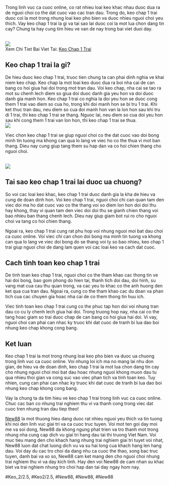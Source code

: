 <p>Trong linh vuc ca cuoc online, co rat nhieu loai keo khac nhau duoc dua ra de nguoi choi co the dat cuoc vao cac tran dau. Trong do, keo chap 1 trai duoc coi la mot trong nhung loai keo pho bien va duoc nhieu nguoi choi yeu thich. Vay keo chap 1 trai la gi va tai sao lai duoc coi la mot lua chon dang tin cay? Chung ta hay cung tim hieu ve van de nay trong bai viet duoi day.</p><br><img src="https://new88n.net/wp-content/uploads/2025/04/Cach-doc-keo-chap-1-trai-don-gian-nhat.png"></br>
Xem Chi Tiet Bai Viet Tai: <a href="https://new88n.net/keo-chap-1-trai/">Keo Chap 1 Trai</a><h2>Keo chap 1 trai la gi?</h2><p>De hieu duoc keo chap 1 trai, truoc tien chung ta can phai dinh nghia ve khai niem keo chap. Keo chap la mot loai keo duoc dua ra boi nha cai de can bang co hoi giua hai doi trong mot tran dau. Voi keo chap, nha cai se tao ra mot su chenh lech diem so giua doi duoc danh gia yeu hon va doi duoc danh gia manh hon. Keo chap 1 trai co nghia la doi yeu hon se duoc cong them 1 trai vao diem so cua ho, trong khi doi manh hon se bi tru 1 trai. Khi ket thuc tran dau, neu diem so cua doi manh hon van la lon hon sau khi tru di 1 trai, thi keo chap 1 trai se thang. Nguoc lai, neu diem so cua doi yeu hon sau khi cong them 1 trai van lon hon, thi keo chap 1 trai se thua.<br><img src="https://new88n.net/wp-content/uploads/2025/04/Keo-chap-1-trai-la-gi.png"></br><p>Viec chon keo chap 1 trai se giup nguoi choi co the dat cuoc vao doi bong minh tin tuong ma khong can qua lo lang ve viec ho co the thua vi mot ban thang. Dieu nay cung giup tang them su hap dan va co hoi chien thang cho nguoi choi.</p><br><img src="https://new88n.net/wp-content/uploads/2025/04/Cach-doc-keo-chap-1-trai-don-gian-nhat.png"></br><h2>Tai sao keo chap 1 trai lai duoc ua chuong?</h2><p>So voi cac loai keo khac, keo chap 1 trai duoc danh gia la kha de hieu va cung de doan dinh hon. Voi keo chap 1 trai, nguoi choi chi can quan tam den viec doi ma ho dat cuoc vao co the thang voi so diem lon hon doi doi thu hay khong, thay vi quan tam den viec doi doi thu se gianh chien thang voi bao nhieu ban thang chenh lech. Dieu nay giup giam bot rui ro cho nguoi choi va tang co hoi chien thang.<p>Ngoai ra, keo chap 1 trai cung rat phu hop voi nhung nguoi moi bat dau choi ca cuoc online. Voi viec chi can chon doi bong ma minh tin tuong va khong can qua lo lang ve viec doi bong do se thang voi ty so bao nhieu, keo chap 1 trai giup nguoi choi de dang lam quen voi cac loai keo va cach dat cuoc.</p><h2>Cach tinh toan keo chap 1 trai</h2><p>De tinh toan keo chap 1 trai, nguoi choi co the tham khao cac thong tin ve hai doi bong, bao gom phong do hien tai, thanh tich doi dau, doi hinh, su vang mat cua cau thu quan trong, va cac yeu to khac co the anh huong den ket qua cua tran dau. Ngoai ra, cung co the tham khao cac du doan va phan tich cua cac chuyen gia hoac nha cai de co them thong tin huu ich.<p>Viec tinh toan keo chap 1 trai cung co the phuc tap hon doi voi nhung tran dau co cu ly chenh lech giua hai doi. Trong truong hop nay, nha cai co the tang hoac giam so trai duoc chap de can bang co hoi giua hai doi. Vi vay, nguoi choi can phai can nhac ky truoc khi dat cuoc de tranh bi lua dao boi nhung keo chap khong cong bang.</p><h2>Ket luan</h2><p>Keo chap 1 trai la mot trong nhung loai keo pho bien va duoc ua chuong trong linh vuc ca cuoc online. Voi nhung loi ich ma no mang lai nhu don gian, de hieu va de doan dinh, keo chap 1 trai la mot lua chon dang tin cay cho nhung nguoi choi moi bat dau hoac nhung nguoi khong muon dau tu qua nhieu thoi gian va cong suc vao viec phan tich va tinh toan keo. Tuy nhien, cung can phai can nhac ky truoc khi dat cuoc de tranh bi lua dao boi nhung keo chap khong cong bang.</p><div class="image">

</div><p>Vay la chung ta da tim hieu ve keo chap 1 trai trong linh vuc ca cuoc online. Chuc cac ban co nhung trai nghiem thu vi va thanh cong trong viec dat cuoc tren nhung tran dau tiep theo!</p><p><a href="https://new88n.net/">New88</a> la mot thuong hieu dang duoc rat nhieu nguoi yeu thich va tin tuong khi noi den linh vuc giai tri va ca cuoc truc tuyen. Voi mot ten goi day moi me va soi dong, New88 da khong ngung phat trien va tro thanh mot trong nhung nha cung cap dich vu giai tri hang dau tai thi truong Viet Nam. Voi muc tieu mang den cho khach hang nhung trai nghiem giai tri tuyet voi nhat, New88 luon dat chat luong dich vu va su hai long cua khach hang len hang dau. Voi day du cac tro choi da dang nhu ca cuoc the thao, song bac truc tuyen, danh bai va xo so, New88 cam ket mang den cho nguoi choi nhung trai nghiem thu vi va day kich tinh. Hay den voi New88 de cam nhan su khac biet va trai nghiem nhung tro choi hap dan tai day ngay hom nay.</p>
#Keo_2/2.5, #Keo2/2.5, #New88, #New88, #New88
